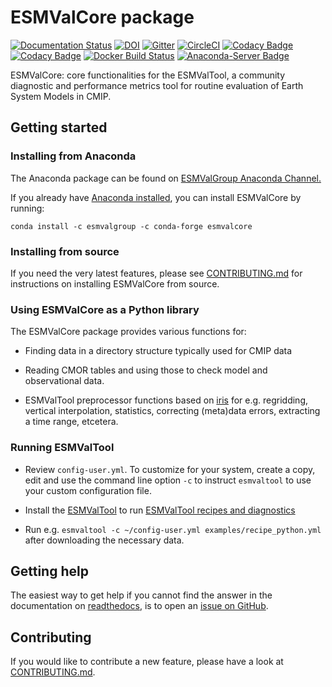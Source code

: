 # ESMValCore package

[![Documentation Status](https://readthedocs.org/projects/esmvaltool/badge/?version=latest)](https://esmvaltool.readthedocs.io/en/latest/?badge=latest)
[![DOI](https://zenodo.org/badge/DOI/10.5281/zenodo.3387139.svg)](https://doi.org/10.5281/zenodo.3387139)
[![Gitter](https://badges.gitter.im/Join%20Chat.svg)](https://gitter.im/ESMValGroup?utm_source=badge&utm_medium=badge&utm_campaign=pr-badge&utm_content=badge)
[![CircleCI](https://circleci.com/gh/ESMValGroup/ESMValCore.svg?style=svg)](https://circleci.com/gh/ESMValGroup/ESMValCore)
[![Codacy Badge](https://api.codacy.com/project/badge/Coverage/5d496dea9ef64ec68e448a6df5a65783)](https://www.codacy.com/app/ESMValGroup/ESMValCore?utm_source=github.com&utm_medium=referral&utm_content=ESMValGroup/ESMValCore&utm_campaign=Badge_Coverage)
[![Codacy Badge](https://api.codacy.com/project/badge/Grade/5d496dea9ef64ec68e448a6df5a65783)](https://www.codacy.com/app/ESMValGroup/ESMValCore?utm_source=github.com&utm_medium=referral&utm_content=ESMValGroup/ESMValCore&utm_campaign=Badge_Grade)
[![Docker Build Status](https://img.shields.io/docker/build/esmvalgroup/esmvaltool.svg)](https://hub.docker.com/r/esmvalgroup/esmvaltool/)
[![Anaconda-Server Badge](https://anaconda.org/esmvalgroup/esmvalcore/badges/installer/conda.svg)](https://conda.anaconda.org/esmvalgroup)

ESMValCore: core functionalities for the ESMValTool, a community
diagnostic and performance metrics tool for routine evaluation of Earth System
Models in CMIP.

## Getting started

### Installing from Anaconda

The Anaconda package can be found on [ESMValGroup Anaconda Channel.](https://anaconda.org/ESMValGroup)

If you already have
[Anaconda installed](https://conda.io/projects/conda/en/latest/user-guide/install/index.html),
you can install ESMValCore by running:

    conda install -c esmvalgroup -c conda-forge esmvalcore

### Installing from source

If you need the very latest features, please see
[CONTRIBUTING.md](https://github.com/ESMValGroup/ESMValCore/blob/master/CONTRIBUTING.md)
for instructions on installing ESMValCore from source.

### Using ESMValCore as a Python library

The ESMValCore package provides various functions for:

- Finding data in a directory structure typically used for CMIP data

- Reading CMOR tables and using those to check model and observational data.

- ESMValTool preprocessor functions based on
  [iris](https://scitools.org.uk/iris/docs/latest/) for e.g. regridding,
  vertical interpolation, statistics, correcting (meta)data errors, extracting
  a time range, etcetera.

### Running ESMValTool

- Review `config-user.yml`. To customize for your system, create a copy, edit
  and use the command line option `-c` to instruct `esmvaltool` to use your
  custom configuration file.

- Install the [ESMValTool](https://github.com/ESMValGroup/ESMValTool)
  to run [ESMValTool recipes and diagnostics](https://esmvaltool.readthedocs.io/en/latest/recipes/index.html)

- Run e.g. `esmvaltool -c ~/config-user.yml examples/recipe_python.yml` after
  downloading the necessary data.

## Getting help

The easiest way to get help if you cannot find the answer in the documentation
on [readthedocs](https://esmvaltool.readthedocs.io), is to open an
[issue on GitHub](https://github.com/ESMValGroup/ESMValCore/issues).

## Contributing

If you would like to contribute a new feature, please have a
look at [CONTRIBUTING.md](https://github.com/ESMValGroup/ESMValCore/blob/master/CONTRIBUTING.md).
